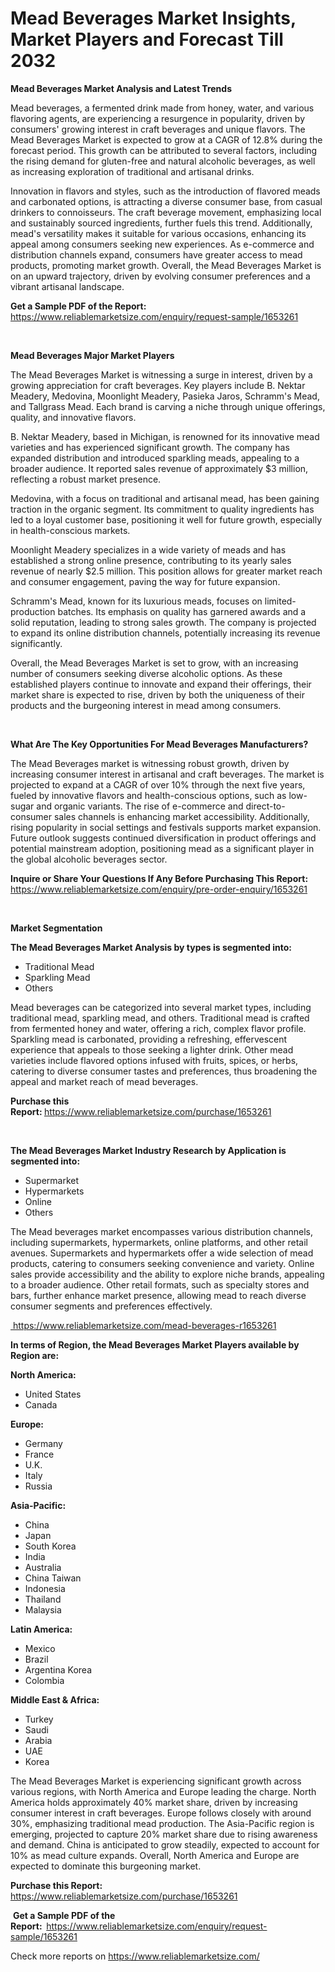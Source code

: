<p><h1>Mead Beverages Market Insights, Market Players and Forecast Till 2032</h1></p><p><strong>Mead Beverages Market Analysis and Latest Trends</strong></p>
<p><p>Mead beverages, a fermented drink made from honey, water, and various flavoring agents, are experiencing a resurgence in popularity, driven by consumers' growing interest in craft beverages and unique flavors. The Mead Beverages Market is expected to grow at a CAGR of 12.8% during the forecast period. This growth can be attributed to several factors, including the rising demand for gluten-free and natural alcoholic beverages, as well as increasing exploration of traditional and artisanal drinks.</p><p>Innovation in flavors and styles, such as the introduction of flavored meads and carbonated options, is attracting a diverse consumer base, from casual drinkers to connoisseurs. The craft beverage movement, emphasizing local and sustainably sourced ingredients, further fuels this trend. Additionally, mead's versatility makes it suitable for various occasions, enhancing its appeal among consumers seeking new experiences. As e-commerce and distribution channels expand, consumers have greater access to mead products, promoting market growth. Overall, the Mead Beverages Market is on an upward trajectory, driven by evolving consumer preferences and a vibrant artisanal landscape.</p></p>
<p><strong>Get a Sample PDF of the Report:&nbsp;</strong> <a href="https://www.reliablemarketsize.com/enquiry/request-sample/1653261?utm_campaign=2457&utm_medium=2&utm_source=Github&utm_content=ia&utm_term=05032025&utm_id=mead-beverages">https://www.reliablemarketsize.com/enquiry/request-sample/1653261</a></p>
<p>&nbsp;</p>
<p><strong>Mead Beverages Major Market Players</strong></p>
<p><p>The Mead Beverages Market is witnessing a surge in interest, driven by a growing appreciation for craft beverages. Key players include B. Nektar Meadery, Medovina, Moonlight Meadery, Pasieka Jaros, Schramm's Mead, and Tallgrass Mead. Each brand is carving a niche through unique offerings, quality, and innovative flavors.</p><p>B. Nektar Meadery, based in Michigan, is renowned for its innovative mead varieties and has experienced significant growth. The company has expanded distribution and introduced sparkling meads, appealing to a broader audience. It reported sales revenue of approximately $3 million, reflecting a robust market presence.</p><p>Medovina, with a focus on traditional and artisanal mead, has been gaining traction in the organic segment. Its commitment to quality ingredients has led to a loyal customer base, positioning it well for future growth, especially in health-conscious markets.</p><p>Moonlight Meadery specializes in a wide variety of meads and has established a strong online presence, contributing to its yearly sales revenue of nearly $2.5 million. This position allows for greater market reach and consumer engagement, paving the way for future expansion.</p><p>Schramm's Mead, known for its luxurious meads, focuses on limited-production batches. Its emphasis on quality has garnered awards and a solid reputation, leading to strong sales growth. The company is projected to expand its online distribution channels, potentially increasing its revenue significantly.</p><p>Overall, the Mead Beverages Market is set to grow, with an increasing number of consumers seeking diverse alcoholic options. As these established players continue to innovate and expand their offerings, their market share is expected to rise, driven by both the uniqueness of their products and the burgeoning interest in mead among consumers.</p></p>
<p>&nbsp;</p>
<p><strong>What Are The Key Opportunities For Mead Beverages Manufacturers?</strong></p>
<p><p>The Mead Beverages market is witnessing robust growth, driven by increasing consumer interest in artisanal and craft beverages. The market is projected to expand at a CAGR of over 10% through the next five years, fueled by innovative flavors and health-conscious options, such as low-sugar and organic variants. The rise of e-commerce and direct-to-consumer sales channels is enhancing market accessibility. Additionally, rising popularity in social settings and festivals supports market expansion. Future outlook suggests continued diversification in product offerings and potential mainstream adoption, positioning mead as a significant player in the global alcoholic beverages sector.</p></p>
<p><strong>Inquire or Share Your Questions If Any Before Purchasing This Report:</strong> <a href="https://www.reliablemarketsize.com/enquiry/pre-order-enquiry/1653261?utm_campaign=2457&utm_medium=2&utm_source=Github&utm_content=ia&utm_term=05032025&utm_id=mead-beverages">https://www.reliablemarketsize.com/enquiry/pre-order-enquiry/1653261</a></p>
<p>&nbsp;</p>
<p><strong>Market Segmentation</strong></p>
<p><strong>The Mead Beverages Market Analysis by types is segmented into:</strong></p>
<p><ul><li>Traditional Mead</li><li>Sparkling Mead</li><li>Others</li></ul></p>
<p><p>Mead beverages can be categorized into several market types, including traditional mead, sparkling mead, and others. Traditional mead is crafted from fermented honey and water, offering a rich, complex flavor profile. Sparkling mead is carbonated, providing a refreshing, effervescent experience that appeals to those seeking a lighter drink. Other mead varieties include flavored options infused with fruits, spices, or herbs, catering to diverse consumer tastes and preferences, thus broadening the appeal and market reach of mead beverages.</p></p>
<p><strong>Purchase this Report:&nbsp;</strong><a href="https://www.reliablemarketsize.com/purchase/1653261?utm_campaign=2457&utm_medium=2&utm_source=Github&utm_content=ia&utm_term=05032025&utm_id=mead-beverages">https://www.reliablemarketsize.com/purchase/1653261</a></p>
<p>&nbsp;</p>
<p><strong>The Mead Beverages Market Industry Research by Application is segmented into:</strong></p>
<p><ul><li>Supermarket</li><li>Hypermarkets</li><li>Online</li><li>Others</li></ul></p>
<p><p>The Mead beverages market encompasses various distribution channels, including supermarkets, hypermarkets, online platforms, and other retail avenues. Supermarkets and hypermarkets offer a wide selection of mead products, catering to consumers seeking convenience and variety. Online sales provide accessibility and the ability to explore niche brands, appealing to a broader audience. Other retail formats, such as specialty stores and bars, further enhance market presence, allowing mead to reach diverse consumer segments and preferences effectively.</p></p>
<p><a href="https://www.reliablemarketsize.com/mead-beverages-r1653261?utm_campaign=2457&utm_medium=2&utm_source=Github&utm_content=ia&utm_term=05032025&utm_id=mead-beverages">&nbsp;https://www.reliablemarketsize.com/mead-beverages-r1653261</a></p>
<p><strong>In terms of Region, the Mead Beverages Market Players available by Region are:</strong></p>
<p>
    <p> <strong> North America: </strong>
        <ul>
            <li>United States</li>
            <li>Canada</li>
        </ul>
        </p> 
    <p> <strong> Europe: </strong>
        <ul>
            <li>Germany</li>
            <li>France</li>
            <li>U.K.</li>
            <li>Italy</li>
            <li>Russia</li>
        </ul>
        </p> 
    <p> <strong> Asia-Pacific: </strong>
        <ul>
            <li>China</li>
            <li>Japan</li>
            <li>South Korea</li>
            <li>India</li>
            <li>Australia</li>
            <li>China Taiwan</li>
            <li>Indonesia</li>
            <li>Thailand</li>
            <li>Malaysia</li>
        </ul>
        </p> 
    <p> <strong> Latin America: </strong>
        <ul>
            <li>Mexico</li>
            <li>Brazil</li>
            <li>Argentina Korea</li>
            <li>Colombia</li>
        </ul>
        </p> 
    <p> <strong> Middle East & Africa: </strong>
        <ul>
            <li>Turkey</li>
            <li>Saudi</li>
            <li>Arabia</li>
            <li>UAE</li>
            <li>Korea</li>
        </ul>
    </p>
    </p>
<p><p>The Mead Beverages Market is experiencing significant growth across various regions, with North America and Europe leading the charge. North America holds approximately 40% market share, driven by increasing consumer interest in craft beverages. Europe follows closely with around 30%, emphasizing traditional mead production. The Asia-Pacific region is emerging, projected to capture 20% market share due to rising awareness and demand. China is anticipated to grow steadily, expected to account for 10% as mead culture expands. Overall, North America and Europe are expected to dominate this burgeoning market.</p></p>
<p><strong>Purchase this Report: </strong><a href="https://www.reliablemarketsize.com/purchase/1653261?utm_campaign=2457&utm_medium=2&utm_source=Github&utm_content=ia&utm_term=05032025&utm_id=mead-beverages">https://www.reliablemarketsize.com/purchase/1653261</a></p>
<p>&nbsp;<strong>Get a Sample PDF of the Report:&nbsp;&nbsp;</strong><a href="https://www.reliablemarketsize.com/enquiry/request-sample/1653261?utm_campaign=2457&utm_medium=2&utm_source=Github&utm_content=ia&utm_term=05032025&utm_id=mead-beverages">https://www.reliablemarketsize.com/enquiry/request-sample/1653261</a></p>
<p><strong></strong></p>
<p>Check more reports on <a href="https://www.reliablemarketsize.com/?utm_campaign=2457&utm_medium=2&utm_source=Github&utm_content=ia&utm_term=05032025&utm_id=mead-beverages">https://www.reliablemarketsize.com/</a></p>